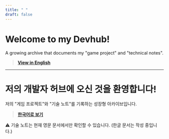 ```yaml
---
title: " "
draft: false
---
```


# Welcome to my Devhub!

A growing archive that documents my "game project" and "technical notes".  
> **[View in English](Portfolios_Eng\index.md)**

---

# 저의 개발자 허브에 오신 것을 환영합니다!

저의 "게임 프로젝트"와 "기술 노트"를 기록하는 성장형 아카이브입니다.
> **[한국어로 보기](Portfolios_Kor\index.md)**

⚠️ 기술 노트는 현재 영문 문서에서만 확인할 수 있습니다. (한글 문서는 작성 중입니다.)